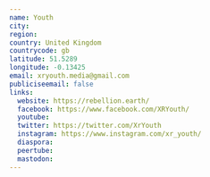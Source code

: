 ```yaml
---
name: Youth
city:
region:
country: United Kingdom
countrycode: gb
latitude: 51.5289
longitude: -0.13425
email: xryouth.media@gmail.com
publiciseemail: false
links:
  website: https://rebellion.earth/
  facebook: https://www.facebook.com/XRYouth/
  youtube:
  twitter: https://twitter.com/XrYouth
  instagram: https://www.instagram.com/xr_youth/
  diaspora:
  peertube:
  mastodon:
---
```

